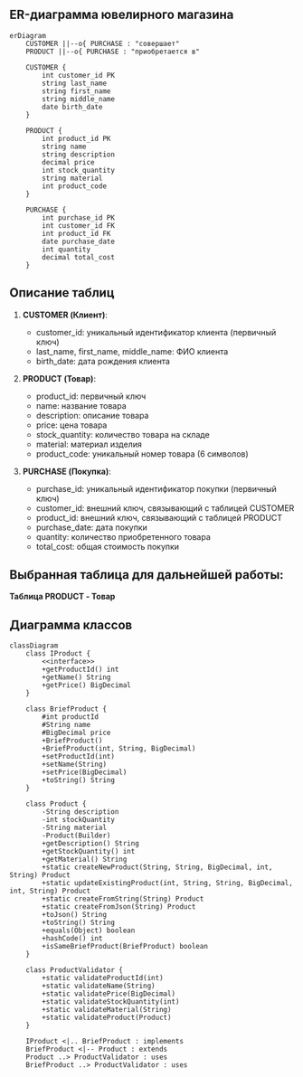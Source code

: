 ## ER-диаграмма ювелирного магазина

```mermaid
erDiagram
    CUSTOMER ||--o{ PURCHASE : "совершает"
    PRODUCT ||--o{ PURCHASE : "приобретается в"

    CUSTOMER {
        int customer_id PK
        string last_name
        string first_name
        string middle_name
        date birth_date
    }

    PRODUCT {
        int product_id PK
        string name
        string description
        decimal price
        int stock_quantity
        string material
        int product_code
    }

    PURCHASE {
        int purchase_id PK
        int customer_id FK
        int product_id FK
        date purchase_date
        int quantity
        decimal total_cost
    }
```

## Описание таблиц

1. **CUSTOMER (Клиент)**:
   - customer_id: уникальный идентификатор клиента (первичный ключ)
   - last_name, first_name, middle_name: ФИО клиента
   - birth_date: дата рождения клиента

2. **PRODUCT (Товар)**:
   - product_id: первичный ключ
   - name: название товара
   - description: описание товара
   - price: цена товара
   - stock_quantity: количество товара на складе
   - material: материал изделия
   - product_code: уникальный номер товара (6 символов)

3. **PURCHASE (Покупка)**:
   - purchase_id: уникальный идентификатор покупки (первичный ключ)
   - customer_id: внешний ключ, связывающий с таблицей CUSTOMER
   - product_id: внешний ключ, связывающий с таблицей PRODUCT
   - purchase_date: дата покупки
   - quantity: количество приобретенного товара
   - total_cost: общая стоимость покупки

## Выбранная таблица для дальнейшей работы:
**Таблица PRODUCT - Товар**

## Диаграмма классов
```mermaid
classDiagram
    class IProduct {
        <<interface>>
        +getProductId() int
        +getName() String
        +getPrice() BigDecimal
    }

    class BriefProduct {
        #int productId
        #String name
        #BigDecimal price
        +BriefProduct()
        +BriefProduct(int, String, BigDecimal)
        +setProductId(int)
        +setName(String)
        +setPrice(BigDecimal)
        +toString() String
    }

    class Product {
        -String description
        -int stockQuantity
        -String material
        -Product(Builder)
        +getDescription() String
        +getStockQuantity() int
        +getMaterial() String
        +static createNewProduct(String, String, BigDecimal, int, String) Product
        +static updateExistingProduct(int, String, String, BigDecimal, int, String) Product
        +static createFromString(String) Product
        +static createFromJson(String) Product
        +toJson() String
        +toString() String
        +equals(Object) boolean
        +hashCode() int
        +isSameBriefProduct(BriefProduct) boolean
    }

    class ProductValidator {
        +static validateProductId(int)
        +static validateName(String)
        +static validatePrice(BigDecimal)
        +static validateStockQuantity(int)
        +static validateMaterial(String)
        +static validateProduct(Product)
    }

    IProduct <|.. BriefProduct : implements
    BriefProduct <|-- Product : extends
    Product ..> ProductValidator : uses
    BriefProduct ..> ProductValidator : uses
```

